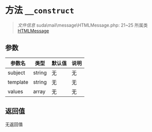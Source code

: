 # 方法 `__construct`

> *文件信息* suda\mail\message\HTMLMessage.php: 21~25
> 所属类 [HTMLMessage](../HTMLMessage.md)




## 参数


| 参数名 | 类型 | 默认值 | 说明 |
|--------|-----|-------|-------|
| subject |  string | 无 | 无 |
| template |  string | 无 | 无 |
| values |  array | 无 | 无 |



## 返回值

无返回值
